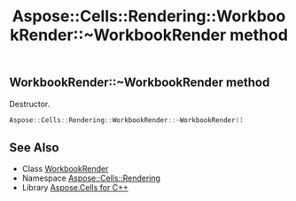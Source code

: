 ﻿---
title: Aspose::Cells::Rendering::WorkbookRender::~WorkbookRender method
linktitle: ~WorkbookRender
second_title: Aspose.Cells for C++ API Reference
description: 'Aspose::Cells::Rendering::WorkbookRender::~WorkbookRender method. Destructor in C++.'
type: docs
weight: 200
url: /cpp/aspose.cells.rendering/workbookrender/~workbookrender/
---
## WorkbookRender::~WorkbookRender method


Destructor.

```cpp
Aspose::Cells::Rendering::WorkbookRender::~WorkbookRender()
```

## See Also

* Class [WorkbookRender](../)
* Namespace [Aspose::Cells::Rendering](../../)
* Library [Aspose.Cells for C++](../../../)
